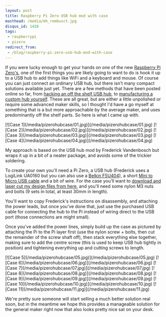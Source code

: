 ```yaml
---
layout: post
title: Raspberry Pi Zero USB hub mod with case
masthead: /media/mh_rombusct.jpg
disqus_id: 1426
tags:
 - raspberrypi
 - pizero
redirect_from: 
 - /blog/raspberry-pi-zero-usb-hub-mod-with-case
---
```


If you were lucky enough to get your hands on one of the new [Raspberry Pi Zero's](https://www.raspberrypi.org/products/pi-zero/), one of the first things you are likely going to want to do is hook it up to a USB hub to add things like WiFi and a keyboard and mouse. Of course you can just connect an ordinary USB hub, but there isn't many compact solutions available just yet. There are a few methods that have been posted online so far, from [hacking an off the shelf USB hub](http://frederickvandenbosch.be/?p=1343), to [manufacturing a custom hub yourself](http://deluxecapacitor.com/projects/view/15). These are all great, but are either a little unpolished or require some advanced maker skills, so I thought I'd have a go myself at something that is a but more approachable by the average maker, and uses predominantly off the shelf parts. So here is what I came up with.

<div class="gallery" markdown="1">
[![Case 1](/media/pizerohubcase/01.jpg)](/media/pizerohubcase/01.jpg)
[![Case 2](/media/pizerohubcase/02.jpg)](/media/pizerohubcase/02.jpg)
[![Case 3](/media/pizerohubcase/03.jpg)](/media/pizerohubcase/03.jpg)
[![Case 4](/media/pizerohubcase/04.jpg)](/media/pizerohubcase/04.jpg)
</div>

My approach is based on the USB hub mod by Frederick Vandenbosch but wraps it up in a bit of a neater package, and avoids some of the trickier soldering.

To create your own you'll need a Pi Zero, a USB hub (Frederick uses a LogiLink UA0160 but you can also use a [Belkin F5U404](http://www.ebay.co.uk/sch/i.html?_from=R40&_trksid=p2050601.m570.l1313.TR0.TRC0.H0.XF5U404.TRS0&_nkw=F5U404&_sacat=0)), a short [Mini to Micro USB cable](http://www.aliexpress.com/item/4-10cm-SHORT-Right-Angle-Micro-USB-B-Host-OTG-to-mini-USB-B-Adapter-Cable/32383193394.html) and a bit of wire. For the case you'll want to [download and laser cut my design files from here](/media/pizerohubcase/raspberry_pi_zero_hub_case.dxf), and you'll need some nylon M3 nuts and bolts (9 sets in total, at least 30mm in length).

You'll want to copy Frederick's instructions on disassembly, and attaching the power leads, but once you've done that, just use the purchased USB cable for connecting the hub to the Pi instead of wiring direct to the USB port (those connections are might small).

Once you've added the power lines, simply build up the case as pictured by attaching the Pi to the Pi layer first (use the nylon screw + bolts, then cut the remainder of the screw shaft off), then stack everything else together, making sure to add the centre screw (this is used to keep USB hub tightly in position) and tightening everything up and cutting screws to length.

<div class="gallery" markdown="1">
[![Case 5](/media/pizerohubcase/05.jpg)](/media/pizerohubcase/05.jpg)
[![Case 6](/media/pizerohubcase/06.jpg)](/media/pizerohubcase/06.jpg)
[![Case 7](/media/pizerohubcase/07.jpg)](/media/pizerohubcase/07.jpg)
[![Case 8](/media/pizerohubcase/08.jpg)](/media/pizerohubcase/08.jpg)
[![Case 9](/media/pizerohubcase/09.jpg)](/media/pizerohubcase/09.jpg)
[![Case 10](/media/pizerohubcase/10.jpg)](/media/pizerohubcase/10.jpg)
[![Case 11](/media/pizerohubcase/11.jpg)](/media/pizerohubcase/11.jpg)
</div>

We're pretty sure someone will start selling a much better solution real soon, but in the meantime we hope this provides a manageable solution for the general maker right now that also looks pretty nice sat on your desk.